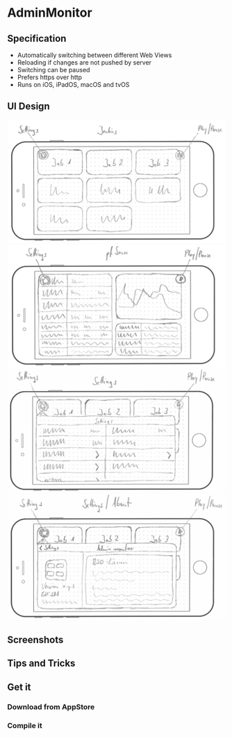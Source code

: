 # AdminMonitor

## Specification

* Automatically switching between different Web Views
* Reloading if changes are not pushed by server
* Switching can be paused
* Prefers https over http
* Runs on iOS, iPadOS, macOS and tvOS

## UI Design

![Jenkins Status](adminmonitor_jenkins.jpg)
![pfSense Status](adminmonitor_pfsense.jpg)
![Settings Dialog](adminmonitor_settings.jpg)
![About Dialog](adminmonitor_about.jpg)

## Screenshots

## Tips and Tricks

## Get it

### Download from AppStore

### Compile it
